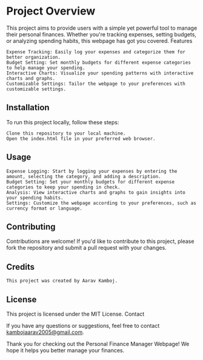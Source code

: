 # Project Overview

This project aims to provide users with a simple yet powerful tool to manage their personal finances. Whether you're tracking expenses, setting budgets, or analyzing spending habits, this webpage has got you covered.
Features

    Expense Tracking: Easily log your expenses and categorize them for better organization.
    Budget Setting: Set monthly budgets for different expense categories to help manage your spending.
    Interactive Charts: Visualize your spending patterns with interactive charts and graphs.
    Customizable Settings: Tailor the webpage to your preferences with customizable settings.

## Installation

To run this project locally, follow these steps:

    Clone this repository to your local machine.
    Open the index.html file in your preferred web browser.

## Usage

    Expense Logging: Start by logging your expenses by entering the amount, selecting the category, and adding a description.
    Budget Setting: Set your monthly budgets for different expense categories to keep your spending in check.
    Analysis: View interactive charts and graphs to gain insights into your spending habits.
    Settings: Customize the webpage according to your preferences, such as currency format or language.

## Contributing

Contributions are welcome! If you'd like to contribute to this project, please fork the repository and submit a pull request with your changes.
## Credits

    This project was created by Aarav Kamboj.
    

## License

This project is licensed under the MIT License.
Contact

If you have any questions or suggestions, feel free to contact kambojaarav2005@gmail.com.

Thank you for checking out the Personal Finance Manager Webpage! We hope it helps you better manage your finances.
